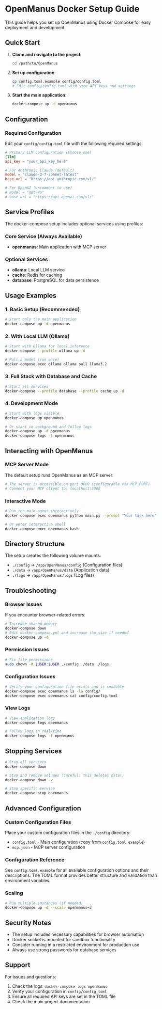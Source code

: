 # OpenManus Docker Setup Guide

This guide helps you set up OpenManus using Docker Compose for easy deployment and development.

## Quick Start

1. **Clone and navigate to the project**:

   ```bash
   cd /path/to/OpenManus
   ```

2. **Set up configuration**:

   ```bash
   cp config.toml.example config/config.toml
   # Edit config/config.toml with your API keys and settings
   ```

3. **Start the main application**:

   ```bash
   docker-compose up -d openmanus
   ```

## Configuration

### Required Configuration

Edit your `config/config.toml` file with the following required settings:

```toml
# Primary LLM Configuration (Choose one)
[llm]
api_key = "your_api_key_here"

# For Anthropic Claude (default)
model = "claude-3-7-sonnet-latest"
base_url = "https://api.anthropic.com/v1/"

# For OpenAI (uncomment to use)
# model = "gpt-4o"
# base_url = "https://api.openai.com/v1/"
```

## Service Profiles

The docker-compose setup includes optional services using profiles:

### Core Service (Always Available)

- **openmanus**: Main application with MCP server

### Optional Services

- **ollama**: Local LLM service
- **cache**: Redis for caching
- **database**: PostgreSQL for data persistence

## Usage Examples

### 1. Basic Setup (Recommended)

```bash
# Start only the main application
docker-compose up -d openmanus
```

### 2. With Local LLM (Ollama)

```bash
# Start with Ollama for local inference
docker-compose --profile ollama up -d

# Pull a model (run once)
docker-compose exec ollama ollama pull llama3.2
```

### 3. Full Stack with Database and Cache

```bash
# Start all services
docker-compose --profile database --profile cache up -d
```

### 4. Development Mode

```bash
# Start with logs visible
docker-compose up openmanus

# Or start in background and follow logs
docker-compose up -d openmanus
docker-compose logs -f openmanus
```

## Interacting with OpenManus

### MCP Server Mode

The default setup runs OpenManus as an MCP server:

```bash
# The server is accessible on port 8000 (configurable via MCP_PORT)
# Connect your MCP client to: localhost:8000
```

### Interactive Mode

```bash
# Run the main agent interactively
docker-compose exec openmanus python main.py --prompt "Your task here"

# Or enter interactive shell
docker-compose exec openmanus bash
```

## Directory Structure

The setup creates the following volume mounts:

- `./config` → `/app/OpenManus/config` (Configuration files)
- `./data` → `/app/OpenManus/data` (Application data)
- `./logs` → `/app/OpenManus/logs` (Log files)

## Troubleshooting

### Browser Issues

If you encounter browser-related errors:

```bash
# Increase shared memory
docker-compose down
# Edit docker-compose.yml and increase shm_size if needed
docker-compose up -d
```

### Permission Issues

```bash
# Fix file permissions
sudo chown -R $USER:$USER ./config ./data ./logs
```

### Configuration Issues

```bash
# Verify your configuration file exists and is readable
docker-compose exec openmanus ls -la config/
docker-compose exec openmanus cat config/config.toml
```

### View Logs

```bash
# View application logs
docker-compose logs openmanus

# Follow logs in real-time
docker-compose logs -f openmanus
```

## Stopping Services

```bash
# Stop all services
docker-compose down

# Stop and remove volumes (careful: this deletes data!)
docker-compose down -v

# Stop specific service
docker-compose stop openmanus
```

## Advanced Configuration

### Custom Configuration Files

Place your custom configuration files in the `./config` directory:

- `config.toml` - Main configuration (copy from `config.toml.example`)
- `mcp.json` - MCP server configuration

### Configuration Reference

See `config.toml.example` for all available configuration options and their descriptions. The TOML format provides better structure and validation than environment variables.

### Scaling

```bash
# Run multiple instances (if needed)
docker-compose up -d --scale openmanus=3
```

## Security Notes

- The setup includes necessary capabilities for browser automation
- Docker socket is mounted for sandbox functionality
- Consider running in a restricted environment for production use
- Always use strong passwords for database services

## Support

For issues and questions:

1. Check the logs: `docker-compose logs openmanus`
2. Verify your configuration in `config/config.toml`
3. Ensure all required API keys are set in the TOML file
4. Check the main project documentation
